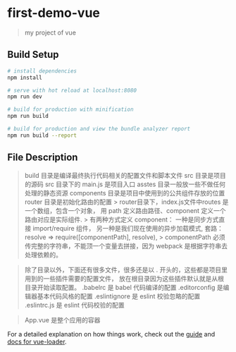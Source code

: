 # first-demo-vue

> my project of vue

## Build Setup

``` bash
# install dependencies
npm install

# serve with hot reload at localhost:8080
npm run dev

# build for production with minification
npm run build

# build for production and view the bundle analyzer report
npm run build --report
```

## File Description

> build 目录是编译最终执行代码相关的配置文件和脚本文件
> src 目录是项目的源码
  src 目录下的 main.js 是项目入口
  asstes 目录一般放一些不做任何处理的静态资源
  components 目录是项目中使用到的公共组件存放的位置
  router 目录是初始化路由的配置
    > router目录下，index.js文件中routes 是一个数组，包含一个对象，
      用 path 定义路由路径、component 定义一个路由对应是实际组件.
    > 有两种方式定义 component：
      一种是同步方式直接 import/require 组件，
      另一种是我们现在使用的异步加载模式, 套路：resolve => require([componentPath], resolve), 
    > componentPath 必须传完整的字符串，不能顶一个变量去拼接，因为 webpack 是根据字符串去处理依赖的。

> 除了目录以外，下面还有很多文件，很多还是以 . 开头的，这些都是项目里用到的一些插件需要的配置文件，
  放在根目录因为这些插件默认就是从根目录开始读取配置。
  .babelrc 是 babel 代码编译的配置
  .editorconfig 是编辑器基本代码风格的配置
  .eslintignore 是 eslint 校验忽略的配置
  .eslintrc.js 是 eslint 代码校验的配置

> App.vue 是整个应用的容器

For a detailed explanation on how things work, check out the [guide](http://vuejs-templates.github.io/webpack/) and [docs for vue-loader](http://vuejs.github.io/vue-loader).
